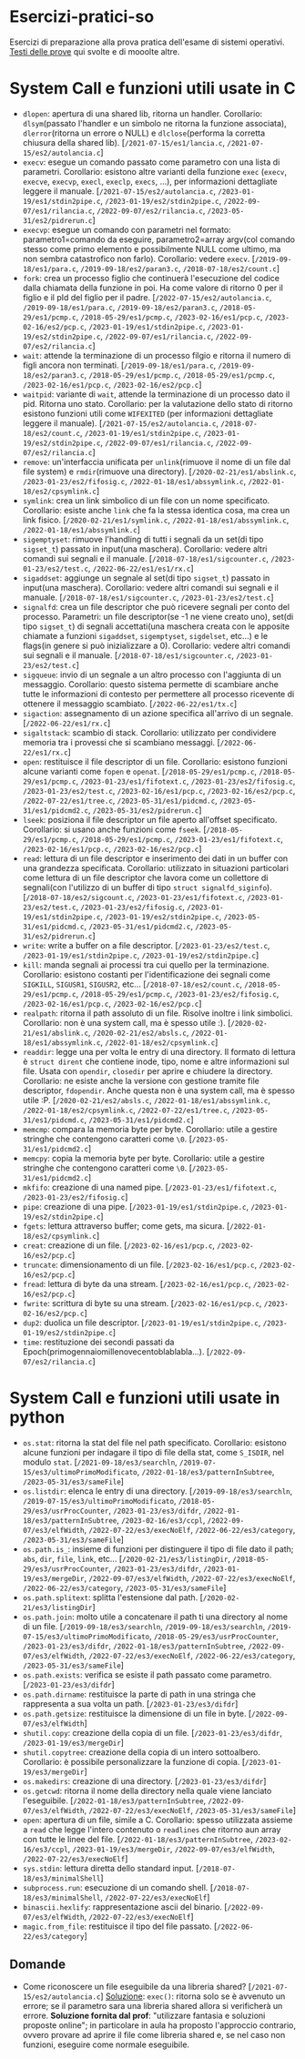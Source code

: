 # Esercizi-pratici-so
Esercizi di preparazione alla prova pratica dell'esame di sistemi operativi. [Testi delle prove](http://www.cs.unibo.it/~renzo/so/provapratica.shtml) qui svolte e di mooolte altre.

# System Call e funzioni utili usate in C
- `dlopen`: apertura di una shared lib, ritorna un handler. Corollario: `dlsym`(passato l'handler e un simbolo ne ritorna la funzione associata), `dlerror`(ritorna un errore o NULL) e `dlclose`(performa la corretta chiusura della shared lib). [`/2021-07-15/es1/lancia.c`, `/2021-07-15/es2/autolancia.c`]
- `execv`: esegue un comando passato come parametro con una lista di parametri. Corollario: esistono altre varianti della funzione `exec` (`execv`, `execve`, `execvp`, `execl`, `execlp`, `execs`, ...), per informazioni dettagliate leggere il manuale. [`/2021-07-15/es2/autolancia.c`, `/2023-01-19/es1/stdin2pipe.c`, `/2023-01-19/es2/stdin2pipe.c`, `/2022-09-07/es1/rilancia.c`, `/2022-09-07/es2/rilancia.c`, `/2023-05-31/es2/pidrerun.c`]
- `execvp`: esegue un comando con parametri nel formato: parametro1=comando da eseguire, parametro2=array argv(col comando stesso come primo elemento e possibilmente NULL come ultimo, ma non sembra catastrofico non farlo). Corollario: vedere `execv`. [`/2019-09-18/es1/para.c`, `/2019-09-18/es2/paran3.c`, `/2018-07-18/es2/count.c`]
- `fork`: crea un processo figlio che continuerà l'esecuzione del codice dalla chiamata della funzione in poi. Ha come valore di ritorno 0 per il figlio e il pId del figlio per il padre. [`/2022-07-15/es2/autolancia.c`, `/2019-09-18/es1/para.c`, `/2019-09-18/es2/paran3.c`, `/2018-05-29/es1/pcmp.c`, `/2018-05-29/es1/pcmp.c`, `/2023-02-16/es1/pcp.c`, `/2023-02-16/es2/pcp.c`, `/2023-01-19/es1/stdin2pipe.c`, `/2023-01-19/es2/stdin2pipe.c`, `/2022-09-07/es1/rilancia.c`, `/2022-09-07/es2/rilancia.c`]
- `wait`: attende la terminazione di un processo filgio e ritorna il numero di figli ancora non terminati. [`/2019-09-18/es1/para.c`, `/2019-09-18/es2/paran3.c`, `/2018-05-29/es1/pcmp.c`, `/2018-05-29/es1/pcmp.c`, `/2023-02-16/es1/pcp.c`, `/2023-02-16/es2/pcp.c`]
- `waitpid`: variante di `wait`, attende la terminazione di un processo dato il pid. Ritorna uno stato. Corollario: per la valutazione dello stato di ritorno esistono funzioni utili come `WIFEXITED` (per informazioni dettagliate leggere il manuale). [`/2021-07-15/es2/autolancia.c`, `/2018-07-18/es2/count.c`, `/2023-01-19/es1/stdin2pipe.c`, `/2023-01-19/es2/stdin2pipe.c`, `/2022-09-07/es1/rilancia.c`, `/2022-09-07/es2/rilancia.c`]
- `remove`: un'interfaccia unificata per `unlink`(rimuove il nome di un file dal file system) e `rmdir`(rimuove una directory). [`/2020-02-21/es1/abslink.c`, `/2023-01-23/es2/fifosig.c`, `/2022-01-18/es1/abssymlink.c`, `/2022-01-18/es2/cpsymlink.c`]
- `symlink`: crea un link simbolico di un file con un nome specificato. Corollario: esiste anche `link` che fa la stessa identica cosa, ma crea un link fisico. [`/2020-02-21/es1/symlink.c`, `/2022-01-18/es1/abssymlink.c`, `/2022-01-18/es1/abssymlink.c`]
- `sigemptyset`: rimuove l'handling di tutti i segnali da un set(di tipo `sigset_t`) passato in input(una maschera). Corollario: vedere altri comandi sui segnali e il manuale. [`/2018-07-18/es1/sigcounter.c`, `/2023-01-23/es2/test.c`, `/2022-06-22/es1/es1/rx.c`]
- `sigaddset`: aggiunge un segnale al set(di tipo `sigset_t`) passato in input(una maschera). Corollario: vedere altri comandi sui segnali e il manuale. [`/2018-07-18/es1/sigcounter.c`, `/2023-01-23/es2/test.c`]
- `signalfd`: crea un file descriptor che può ricevere segnali per conto del processo. Parametri: un file descriptor(se -1 ne viene creato uno), set(di tipo `sigset_t`) di segnali accettati(una maschera creata con le apposite chiamate a funzioni `sigaddset`, `sigemptyset`, `sigdelset`, etc...) e le flags(in genere si può inizializzare a 0). Corollario: vedere altri comandi sui segnali e il manuale. [`/2018-07-18/es1/sigcounter.c`, `/2023-01-23/es2/test.c`]
- `sigqueue`: invio di un segnale a un altro processo con l'aggiunta di un messaggio. Corollario: questo sistema permette di scambiare anche tutte le informazioni di contesto per permettere all processo ricevente di ottenere il messaggio scambiato. [`/2022-06-22/es1/tx.c`]
- `sigaction`: assegnamento di un azione specifica all'arrivo di un segnale. [`/2022-06-22/es1/rx.c`]
- `sigaltstack`: scambio di stack. Corollario: utilizzato per condividere memoria tra i provessi che si scambiano messaggi. [`/2022-06-22/es1/rx.c`]
- `open`: restituisce il file descriptor di un file. Corollario: esistono funzioni alcune varianti come `fopen` e `openat`. [`/2018-05-29/es1/pcmp.c`, `/2018-05-29/es1/pcmp.c`, `/2023-01-23/es1/fifotext.c`, `/2023-01-23/es2/fifosig.c`, `/2023-01-23/es2/test.c`, `/2023-02-16/es1/pcp.c`, `/2023-02-16/es2/pcp.c`, `/2022-07-22/es1/tree.c`, `/2023-05-31/es1/pidcmd.c`, `/2023-05-31/es1/pidcmd2.c`, `/2023-05-31/es2/pidrerun.c`]
- `lseek`: posiziona il file descriptor un file aperto all'offset specificato. Corollario: si usano anche funzioni come `fseek`. [`/2018-05-29/es1/pcmp.c`, `/2018-05-29/es1/pcmp.c`, `/2023-01-23/es1/fifotext.c`, `/2023-02-16/es1/pcp.c`, `/2023-02-16/es2/pcp.c`]
- `read`: lettura di un file descriptor e inserimento dei dati in un buffer con una grandezza specificata. Corollario: utilizzato in situazioni particolari come lettura di un file descriptor che lavora come un collettore di segnali(con l'utilizzo di un buffer di tipo `struct signalfd_siginfo`). [`/2018-07-18/es2/sigcount.c`, `/2023-01-23/es1/fifotext.c`, `/2023-01-23/es2/test.c`, `/2023-01-23/es2/fifosig.c`, `/2023-01-19/es1/stdin2pipe.c`, `/2023-01-19/es2/stdin2pipe.c`, `/2023-05-31/es1/pidcmd.c`, `/2023-05-31/es1/pidcmd2.c`, `/2023-05-31/es2/pidrerun.c`]
- `write`: write a buffer on a file descriptor. [`/2023-01-23/es2/test.c`, `/2023-01-19/es1/stdin2pipe.c`, `/2023-01-19/es2/stdin2pipe.c`]
- `kill`: manda segnali ai processi tra cui quello per la terminazione. Corollario: esistono costanti per l'identificazione dei segnali come `SIGKILL`, `SIGUSR1`, `SIGUSR2`, etc... [`/2018-07-18/es2/count.c`, `/2018-05-29/es1/pcmp.c`, `/2018-05-29/es1/pcmp.c`, `/2023-01-23/es2/fifosig.c`, `/2023-02-16/es1/pcp.c`, `/2023-02-16/es2/pcp.c`]
- `realpath`: ritorna il path assoluto di un file. Risolve inoltre i link simbolici. Corollario: non è una system call, ma è spesso utile :). [`/2020-02-21/es1/abslink.c`, `/2020-02-21/es2/absls.c`, `/2022-01-18/es1/abssymlink.c`, `/2022-01-18/es2/cpsymlink.c`]
- `readdir`: legge una per volta le entry di una directory. Il formato di lettura è `struct dirent` che contiene inode, tipo, nome e altre informazioni sul file. Usata con `opendir`, `closedir` per aprire e chiudere la directory. Corollario: ne esiste anche la versione con gestione tramite file descriptor, `fdopendir`. Anche questa non è una system call, ma è spesso utile :P. [`/2020-02-21/es2/absls.c`, `/2022-01-18/es1/abssymlink.c`, `/2022-01-18/es2/cpsymlink.c`, `/2022-07-22/es1/tree.c`, `/2023-05-31/es1/pidcmd.c`, `/2023-05-31/es1/pidcmd2.c`]
- `memcmp`: compara la memoria byte per byte. Corollario: utile a gestire stringhe che contengono caratteri come `\0`. [`/2023-05-31/es1/pidcmd2.c`]
- `memcpy`: copia la memoria byte per byte. Corollario: utile a gestire stringhe che contengono caratteri come `\0`. [`/2023-05-31/es1/pidcmd2.c`]
- `mkfifo`: creazione di una named pipe. [`/2023-01-23/es1/fifotext.c`, `/2023-01-23/es2/fifosig.c`]
- `pipe`: creazione di una pipe. [`/2023-01-19/es1/stdin2pipe.c`, `/2023-01-19/es2/stdin2pipe.c`]
- `fgets`: lettura attraverso buffer; come gets, ma sicura. [`/2022-01-18/es2/cpsymlink.c`]
- `creat`: creazione di un file. [`/2023-02-16/es1/pcp.c`, `/2023-02-16/es2/pcp.c`]
- `truncate`: dimensionamento di un file. [`/2023-02-16/es1/pcp.c`, `/2023-02-16/es2/pcp.c`]
- `fread`: lettura di byte da una stream. [`/2023-02-16/es1/pcp.c`, `/2023-02-16/es2/pcp.c`]
- `fwrite`: scrittura di byte su una stream. [`/2023-02-16/es1/pcp.c`, `/2023-02-16/es2/pcp.c`]
- `dup2`: duolica un file descriptor. [`/2023-01-19/es1/stdin2pipe.c`, `/2023-01-19/es2/stdin2pipe.c`]
- `time`: restituzione dei secondi passati da Epoch(primogennaiomillenovecentoblablabla...). [`/2022-09-07/es2/rilancia.c`]

# System Call e funzioni utili usate in python
- `os.stat`: ritorna la stat del file nel path specificato. Corollario: esistono alcune funzioni per indagare il tipo di file della stat, come `S_ISDIR`, nel modulo `stat`. [`/2021-09-18/es3/searchln`, `/2019-07-15/es3/ultimoPrimoModificato`, `/2022-01-18/es3/patternInSubtree`, `/2023-05-31/es3/sameFile`]
- `os.listdir`: elenca le entry di una directory. [`/2019-09-18/es3/searchln`, `/2019-07-15/es3/ultimoPrimoModificato`, `/2018-05-29/es3/usrProcCounter`, `/2023-01-23/es3/difdr`, `/2022-01-18/es3/patternInSubtree`, `/2023-02-16/es3/ccpl`, `/2022-09-07/es3/elfWidth`, `/2022-07-22/es3/execNoElf`, `/2022-06-22/es3/category`, `/2023-05-31/es3/sameFile`]
- `os.path.is_`: insieme di funzioni per distinguere il tipo di file dato il path; `abs`, `dir`, `file`, `link`, etc... [`/2020-02-21/es3/listingDir`, `/2018-05-29/es3/usrProcCounter`, `/2023-01-23/es3/difdr`, `/2023-01-19/es3/mergeDir`, `/2022-09-07/es3/elfWidth`, `/2022-07-22/es3/execNoElf`, `/2022-06-22/es3/category`, `/2023-05-31/es3/sameFile`]
- `os.path.splitext`: splitta l'estensione dal path. [`/2020-02-21/es3/listingDir`]
- `os.path.join`: molto utile a concatenare il path ti una directory al nome di un file. [`/2019-09-18/es3/searchln`, `/2019-09-18/es3/searchln`, `/2019-07-15/es3/ultimoPrimoModificato`, `/2018-05-29/es3/usrProcCounter`, `/2023-01-23/es3/difdr`, `/2022-01-18/es3/patternInSubtree`, `/2022-09-07/es3/elfWidth`, `/2022-07-22/es3/execNoElf`, `/2022-06-22/es3/category`, `/2023-05-31/es3/sameFile`]
- `os.path.exists`: verifica se esiste il path passato come parametro. [`/2023-01-23/es3/difdr`]
- `os.path.dirname`: restituisce la parte di path in una stringa che rappresenta a sua volta un path. [`/2023-01-23/es3/difdr`]
- `os.path.getsize`: restituisce la dimensione di un file in byte. [`/2022-09-07/es3/elfWidth`]
- `shutil.copy`: creazione della copia di un file. [`/2023-01-23/es3/difdr`, `/2023-01-19/es3/mergeDir`]
- `shutil.copytree`: creazione della copia di un intero sottoalbero. Corollario: è possibile personalizzare la funzione di copia. [`/2023-01-19/es3/mergeDir`]
- `os.makedirs`: creazione di una directory. [`/2023-01-23/es3/difdr`]
- `os.getcwd`: ritorna il nome della directory nella quale viene lanciato l'eseguibile. [`/2022-01-18/es3/patternInSubtree`, `/2022-09-07/es3/elfWidth`, `/2022-07-22/es3/execNoElf`, `/2023-05-31/es3/sameFile`]
- `open`: apertura di un file, simile a C. Corollario: spesso utilizzata assieme a `read` che legge l'intero contenuto o `readlines` che ritorno aun array con tutte le linee del file. [`/2022-01-18/es3/patternInSubtree`, `/2023-02-16/es3/ccpl`, `/2023-01-19/es3/mergeDir`, `/2022-09-07/es3/elfWidth`, `/2022-07-22/es3/execNoElf`]
- `sys.stdin`: lettura diretta dello standard input. [`/2018-07-18/es3/minimalShell`]
- `subprocess.run`: esecuzione di un comando shell. [`/2018-07-18/es3/minimalShell`, `/2022-07-22/es3/execNoElf`]
- `binascii.hexlify`: rappresentazione ascii del binario. [`/2022-09-07/es3/elfWidth`, `/2022-07-22/es3/execNoElf`]
- `magic.from_file`: restituisce il tipo del file passato. [`/2022-06-22/es3/category`]

## Domande
- Come riconoscere un file eseguibile da una libreria shared? [`/2021-07-15/es2/autolancia.c`] [Soluzione](https://github.com/cosimopp/prove-pratiche-so/blob/main/2021.07.15/ex1.c): `exec()`: ritorna solo se è avvenuto un errore; se il parametro sara una libreria shared allora si verificherà un errore. **Soluzione fornita dal prof**: "utilizzare fantasia e soluzioni proposte online"; in particolare in aula ha proposto l'approccio contrario, ovvero provare ad aprire il file come libreria shared e, se nel caso non funzioni, eseguire come normale eseguibile.
